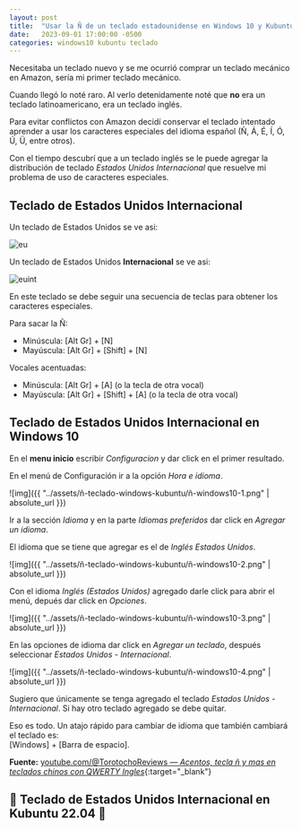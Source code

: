 ```yaml
---
layout: post
title:  "Usar la Ñ de un teclado estadounidense en Windows 10 y Kubuntu 22.04"
date:   2023-09-01 17:00:00 -0500
categories: windows10 kubuntu teclado
---
```


Necesitaba un teclado nuevo y se me ocurrió comprar un teclado mecánico en Amazon, sería mi primer teclado mecánico.

Cuando llegó lo noté raro. Al verlo detenidamente noté que **no** era un teclado latinoamericano, era un teclado inglés.

Para evitar conflictos con Amazon decidí conservar el teclado intentado aprender a usar los caracteres especiales del idioma español (Ñ, Á, É, Í, Ó, Ú, Ü, entre otros).

Con el tiempo descubrí que a un teclado inglés se le puede agregar la distribución de teclado *Estados Unidos Internacional* que resuelve mi problema de uso de caracteres especiales.

## Teclado de Estados Unidos Internacional

Un teclado de Estados Unidos se ve asi:

![eu](https://upload.wikimedia.org/wikipedia/commons/thumb/5/51/KB_United_States-NoAltGr.svg/2560px-KB_United_States-NoAltGr.svg.png)

Un teclado de Estados Unidos **Internacional** se ve asi:

![euint](https://upload.wikimedia.org/wikipedia/commons/thumb/2/22/KB_US-International.svg/2560px-KB_US-International.svg.png)

En este teclado se debe seguir una secuencia de teclas para obtener los caracteres especiales.

Para sacar la Ñ:
* Minúscula: [Alt Gr] + [N]
* Mayúscula: [Alt Gr] + [Shift] + [N]

Vocales acentuadas:
* Minúscula: [Alt Gr] + [A] (o la tecla de otra vocal) 
* Mayúscula: [Alt Gr] + [Shift] + [A] (o la tecla de otra vocal)

## Teclado de Estados Unidos Internacional en Windows 10

En el **menu inicio** escribir *Configuracion* y dar click en el primer resultado.

En el menú de Configuración ir a la opción *Hora e idioma*.

![img]({{ "../assets/ñ-teclado-windows-kubuntu/ñ-windows10-1.png" | absolute_url }})

Ir a la sección *Idioma* y en la parte *Idiomas preferidos* dar click en *Agregar un idioma*.

El idioma que se tiene que agregar es el de *Inglés Estados Unidos*.

![img]({{ "../assets/ñ-teclado-windows-kubuntu/ñ-windows10-2.png" | absolute_url }})

Con el idioma *Inglés (Estados Unidos)* agregado darle click para abrir el menú, depués dar click en *Opciones*.

![img]({{ "../assets/ñ-teclado-windows-kubuntu/ñ-windows10-3.png" | absolute_url }})

En las opciones de idioma dar click en *Agregar un teclado*, después seleccionar *Estados Unidos - Internacional*.

![img]({{ "../assets/ñ-teclado-windows-kubuntu/ñ-windows10-4.png" | absolute_url }})

Sugiero que únicamente se tenga agregado el teclado *Estados Unidos - Internacional*. Si hay otro teclado agregado se debe quitar.

Eso es todo. Un atajo rápido para cambiar de idioma que también cambiará el teclado es: <br>
[Windows] + [Barra de espacio].

**Fuente:** [youtube.com/@TorotochoReviews &mdash; *Acentos, tecla ñ y mas en teclados chinos con QWERTY Ingles*](https://www.youtube.com/watch?v=F7q7ZG9cKlA){:target="_blank"}


## 🚧 Teclado de Estados Unidos Internacional en Kubuntu 22.04 🚧
